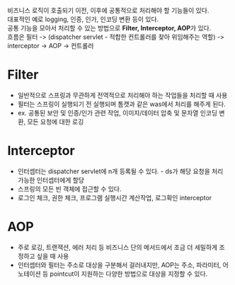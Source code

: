비즈니스 로직이 호출되기 이전, 이후에 공통적으로 처리해야 할 기능들이 있다. <br />
대표적인 예로 logging, 인증, 인가, 인코딩 변환 등이 있다. <br />
공통 기능을 모아서 처리할 수 있는 방법으로 <b>Filter, Interceptor, AOP</b>가 있다.
<br />
흐름은 필터 -> (dispatcher servlet - 적합한 컨트롤러를 찾아 위임해주는 역할) -> interceptor -> AOP -> 컨트롤러

# Filter

- 일반적으로 스프링과 무관하게 전역적으로 처리해야 하는 작업들을 처리할 때 사용
- 필터는 스프링이 실행되기 전 실행되며 톰캣과 같은 was에서 처리를 해주게 된다.
- ex. 공통된 보안 및 인증/인가 관련 작업, 이미지/데이터 압축 및 문자열 인코딩 변환, 모든 요청에 대한 로깅

# Interceptor

- 인터셉터는 dispatcher servlet에 n개 등록될 수 있다. - ds가 해당 요청을 처리 가능한 인터셉터에게 할당
- 스프링의 모든 빈 객체에 접근할 수 있다.
- 로그인 체크, 권한 체크, 프로그램 실행시간 계산작업, 로그확인 interceptor

# AOP

- 주로 로깅, 트랜잭션, 에러 처리 등 비즈니스 단의 메서드에서 조금 더 세밀하게 조정하고 싶을 때 사용
- 인터셉터와 필터는 주소로 대상을 구분해서 걸러내지만, AOP는 주소, 파라미터, 어노테이션 등 pointcut이 지원하는 다양한 방법으로 대상을 지정할 수 있다.
